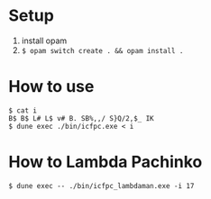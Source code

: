 # Setup
1. install opam
2. `$ opam switch create . && opam install .`


# How to use
```
$ cat i
B$ B$ L# L$ v# B. SB%,,/ S}Q/2,$_ IK
$ dune exec ./bin/icfpc.exe < i
```

# How to Lambda Pachinko
```
$ dune exec -- ./bin/icfpc_lambdaman.exe -i 17
```
